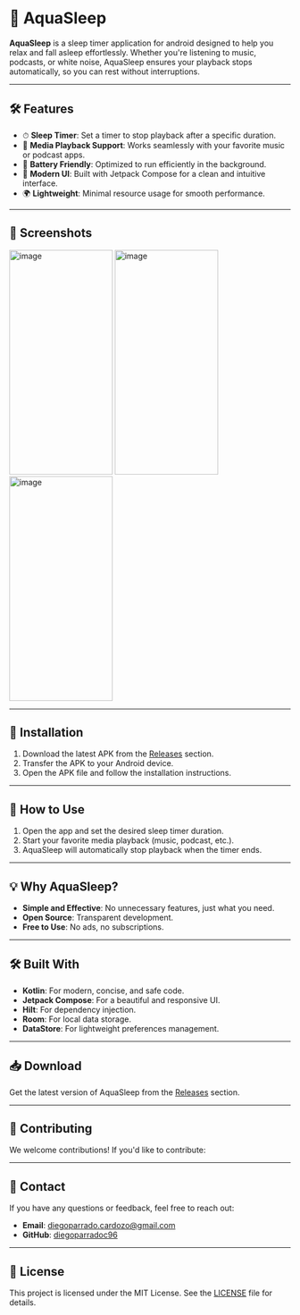 # 🌙 AquaSleep

**AquaSleep** is a sleep timer application for android designed to help you relax and fall asleep effortlessly. Whether you're listening to music, podcasts, or white noise, AquaSleep ensures your playback stops automatically, so you can rest without interruptions.

---

## 🛠 Features

- ⏱ **Sleep Timer**: Set a timer to stop playback after a specific duration.
- 🎵 **Media Playback Support**: Works seamlessly with your favorite music or podcast apps.
- 🔋 **Battery Friendly**: Optimized to run efficiently in the background.
- 🎨 **Modern UI**: Built with Jetpack Compose for a clean and intuitive interface.
- 🌍 **Lightweight**: Minimal resource usage for smooth performance.

---

## 📸 Screenshots

<img width="185" height="402" alt="image" src="https://github.com/user-attachments/assets/81eea8dc-6ab8-42fc-b1ef-753dbbd36d5b" />
<img width="185" height="402" alt="image" src="https://github.com/user-attachments/assets/e65ce497-d596-4a02-8399-258310f33d49" />
<img width="185" height="402" alt="image" src="https://github.com/user-attachments/assets/5ec6010a-e13a-4cd9-92c8-d85722ba3906" />



---

## 🚀 Installation

1. Download the latest APK from the [Releases](https://github.com/diegoparradoc96/SleepAt/releases/tag/v1.0.0) section.
2. Transfer the APK to your Android device.
3. Open the APK file and follow the installation instructions.

---

## 📝 How to Use

1. Open the app and set the desired sleep timer duration.
2. Start your favorite media playback (music, podcast, etc.).
3. AquaSleep will automatically stop playback when the timer ends.

---

## 💡 Why AquaSleep?

- **Simple and Effective**: No unnecessary features, just what you need.
- **Open Source**: Transparent development.
- **Free to Use**: No ads, no subscriptions.

---

## 🛠 Built With

- **Kotlin**: For modern, concise, and safe code.
- **Jetpack Compose**: For a beautiful and responsive UI.
- **Hilt**: For dependency injection.
- **Room**: For local data storage.
- **DataStore**: For lightweight preferences management.

---

## 📥 Download

Get the latest version of AquaSleep from the [Releases](https://github.com/diegoparradoc96/SleepAt/releases/tag/v1.0.0) section.

---

## 🤝 Contributing

We welcome contributions! If you'd like to contribute:

---

## 📧 Contact

If you have any questions or feedback, feel free to reach out:
- **Email**: diegoparrado.cardozo@gmail.com
- **GitHub**: [diegoparradoc96](https://github.com/diegoparradoc96)

---

## 📜 License

This project is licensed under the MIT License. See the [LICENSE](LICENSE) file for details.
